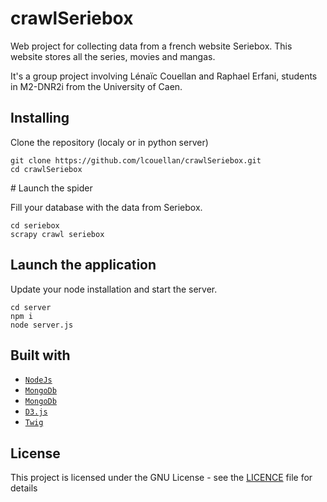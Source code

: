 # crawlSeriebox

Web project for collecting data from a french website Seriebox. This website stores all the series, movies and mangas. 

It's a group project involving Lénaïc Couellan and Raphael Erfani, students in M2-DNR2i from the University of Caen.

## Installing

Clone the repository (localy or in python server)
```
git clone https://github.com/lcouellan/crawlSeriebox.git
cd crawlSeriebox
```
# Launch the spider 

Fill your database with the data from Seriebox.

```
cd seriebox
scrapy crawl seriebox
```

## Launch the application

Update your node installation and start the server.
```
cd server
npm i
node server.js
```

## Built with

* [`NodeJs`](https://nodejs.org)
* [`MongoDb`](https://www.mongodb.com/fr)
* [`MongoDb`](https://scrapy.org/)
* [`D3.js`](https://d3js.org/)
* [`Twig`](http://twig.sensiolabs.org/)


## License

This project is licensed under the GNU License - see the [LICENCE](LICENSE) file for details
